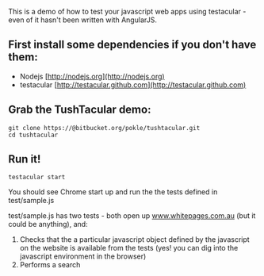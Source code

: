 This is a demo of how to test your javascript web apps using testacular - even of it hasn't been written with AngularJS.


## First install some dependencies if you don't have them:
* Nodejs [http://nodejs.org](http://nodejs.org)
* testacular [http://testacular.github.com](http://testacular.github.com)

## Grab the TushTacular demo:

    git clone https://@bitbucket.org/pokle/tushtacular.git
    cd tushtacular


## Run it!

	testacular start
	
You should see Chrome start up and run the the tests defined in test/sample.js

test/sample.js has two tests - both open up www.whitepages.com.au (but it could be anything), and:

1. Checks that the a particular javascript object defined by the javascript on the website is available from the tests (yes! you can dig into the javascript environment in the browser)
2. Performs a search
